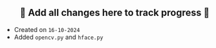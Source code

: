 ## <div align="center"> 🎯 Add all changes here to track progress 🚀</div>


- Created on `16-10-2024`
- Added `opencv.py` and `hface.py`


